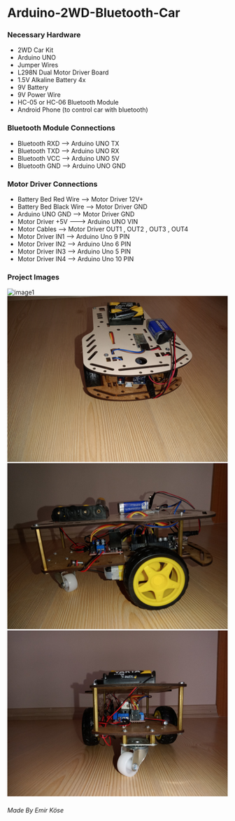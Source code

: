# Arduino-2WD-Bluetooth-Car

### Necessary Hardware
* 2WD Car Kit
* Arduino UNO
* Jumper Wires
* L298N Dual Motor Driver Board
* 1.5V Alkaline Battery 4x
* 9V Battery
* 9V Power Wire
* HC-05 or HC-06 Bluetooth Module
* Android Phone (to control car with bluetooth)

### Bluetooth Module Connections
* Bluetooth RXD --> Arduino UNO TX
* Bluetooth TXD --> Arduino UNO RX
* Bluetooth VCC --> Arduino UNO 5V
* Bluetooth GND --> Arduino UNO GND

### Motor Driver Connections
* Battery Bed Red Wire --> Motor Driver 12V+
* Battery Bed Black Wire --> Motor Driver GND
* Arduino UNO GND --> Motor Driver GND
* Motor Driver +5V ---> Arduino UNO VIN
* Motor Cables --> Motor Driver OUT1 , OUT2 , OUT3 , OUT4
* Motor Driver IN1 --> Arduino Uno 9 PIN
* Motor Driver IN2 --> Arduino Uno 6 PIN
* Motor Driver IN3 --> Arduino Uno 5 PIN
* Motor Driver IN4 --> Arduino Uno 10 PIN

### Project Images
![image1](IMG20220909151453.jpg)
![image2](IMG20220909151446.jpg)
![image3](IMG20220909151434.jpg)
![image4](IMG20220909151514.jpg)

###### Made By Emir Köse
